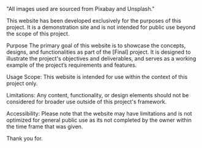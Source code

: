 "All images used are sourced from Pixabay and Unsplash."



This website has been developed exclusively for the purposes of this project. It is a demonstration site and is not intended for public use beyond the scope of this project.

Purpose
The primary goal of this website is to showcase the concepts, designs, and functionalities as part of the [Final] project. It is designed to illustrate the project's objectives and deliverables, and serves as a working example of the project’s requirements and features.

Usage
Scope: This website is intended for use within the context of this project only.

Limitations: Any content, functionality, or design elements should not be considered for broader use outside of this project's framework.

Accessibility: Please note that the website may have limitations and is not optimized for general public use as its not completed by the owner within the time frame that was given.


Thank you for.
